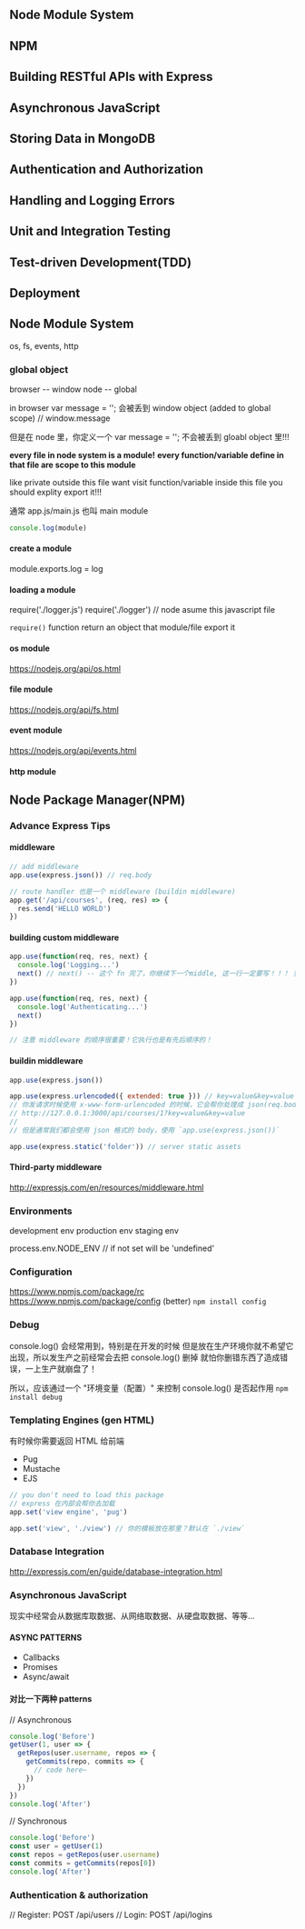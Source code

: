 ## Node Module System

## NPM

## Building RESTful APIs with Express

## Asynchronous JavaScript

## Storing Data in MongoDB

## Authentication and Authorization

## Handling and Logging Errors

## Unit and Integration Testing

## Test-driven Development(TDD)

## Deployment

## Node Module System

os, fs, events, http

### global object

browser -- window
node -- global

in browser var message = ''; 会被丢到 window object (added to global scope)
// window.message

但是在 node 里，你定义一个 var message = '';
不会被丢到 gloabl object 里!!!

**every file in node system is a module!**
**every function/variable define in that file are scope to this module**

like private
outside this file want visit function/variable inside this file
you should explity export it!!!

通常 app.js/main.js 也叫 main module

```js
console.log(module)
```

[](./images/nodemodule.png)

#### create a module

module.exports.log = log

#### loading a module

require('./logger.js')
require('./logger') // node asume this javascript file

`require()` function return an object that module/file export it

#### os module

https://nodejs.org/api/os.html

#### file module

https://nodejs.org/api/fs.html

#### event module

https://nodejs.org/api/events.html

#### http module

## Node Package Manager(NPM)

### Advance Express Tips

#### middleware

```js
// add middleware
app.use(express.json()) // req.body

// route handler 也是一个 middleware (buildin middleware)
app.get('/api/courses', (req, res) => {
  res.send('HELLO WORLD')
})
```

#### building custom middleware

```js
app.use(function(req, res, next) {
  console.log('Logging...')
  next() // next() -- 这个 fn 完了，你继续下一个middle, 这一行一定要写！！！ 要不然会一直卡主在这里
})

app.use(function(req, res, next) {
  console.log('Authenticating...')
  next()
})

// 注意 middleware 的顺序很重要！它执行也是有先后顺序的！
```

#### buildin middleware

```js
app.use(express.json())

app.use(express.urlencoded({ extended: true })) // key=value&key=value
// 你发请求时候使用 x-www-form-urlencoded 的时候，它会帮你处理成 json(req.body)
// http://127.0.0.1:3000/api/courses/1?key=value&key=value
//
// 但是通常我们都会使用 json 格式的 body，使用 `app.use(express.json())`

app.use(express.static('folder')) // server static assets
```

#### Third-party middleware

http://expressjs.com/en/resources/middleware.html

### Environments

development env
production env
staging env

process.env.NODE_ENV // if not set will be 'undefined'

### Configuration

https://www.npmjs.com/package/rc
https://www.npmjs.com/package/config (better)
`npm install config`

### Debug

console.log() 会经常用到，特别是在开发的时候
但是放在生产环境你就不希望它出现，所以发生产之前经常会去把 console.log() 删掉
就怕你删错东西了造成错误，一上生产就崩盘了！

所以，应该通过一个 "环境变量（配置）" 来控制 console.log() 是否起作用
`npm install debug`

### Templating Engines (gen HTML)

有时候你需要返回 HTML 给前端

- Pug
- Mustache
- EJS

```js
// you don't need to load this package
// express 在内部会帮你去加载
app.set('view engine', 'pug')

app.set('view', './view') // 你的模板放在那里？默认在 `./view`
```

### Database Integration

http://expressjs.com/en/guide/database-integration.html

### Asynchronous JavaScript

现实中经常会从数据库取数据、从网络取数据、从硬盘取数据、等等...

#### ASYNC PATTERNS

- Callbacks
- Promises
- Async/await

#### 对比一下两种 patterns

// Asynchronous

```js
console.log('Before')
getUser(1, user => {
  getRepos(user.username, repos => {
    getCommits(repo, commits => {
      // code here~
    })
  })
})
console.log('After')
```

// Synchronous

```js
console.log('Before')
const user = getUser(1)
const repos = getRepos(user.username)
const commits = getCommits(repos[0])
console.log('After')
```

### Authentication & authorization
// Register: POST /api/users
// Login: POST /api/logins